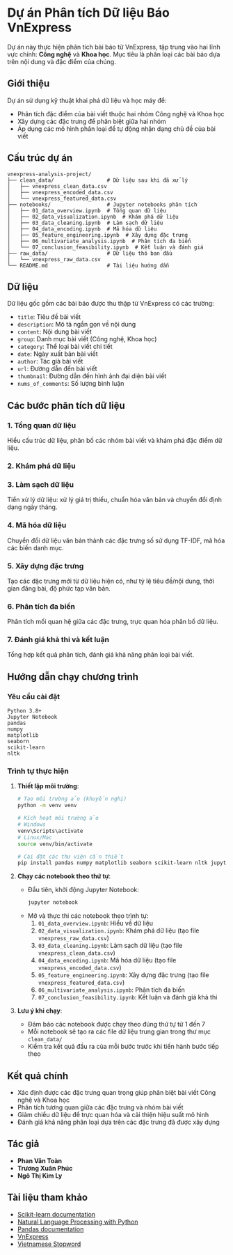 # Dự án Phân tích Dữ liệu Báo VnExpress

Dự án này thực hiện phân tích bài báo từ VnExpress, tập trung vào hai lĩnh vực chính: **Công nghệ** và **Khoa học**. Mục tiêu là phân loại các bài báo dựa trên nội dung và đặc điểm của chúng.

## Giới thiệu

Dự án sử dụng kỹ thuật khai phá dữ liệu và học máy để:
- Phân tích đặc điểm của bài viết thuộc hai nhóm Công nghệ và Khoa học
- Xây dựng các đặc trưng để phân biệt giữa hai nhóm
- Áp dụng các mô hình phân loại để tự động nhận dạng chủ đề của bài viết

## Cấu trúc dự án

```
vnexpress-analysis-project/
├── clean_data/                 # Dữ liệu sau khi đã xử lý
│   ├── vnexpress_clean_data.csv
│   ├── vnexpress_encoded_data.csv
│   └── vnexpress_featured_data.csv
├── notebooks/                  # Jupyter notebooks phân tích
│   ├── 01_data_overview.ipynb  # Tổng quan dữ liệu
│   ├── 02_data_visualization.ipynb  # Khám phá dữ liệu
│   ├── 03_data_cleaning.ipynb  # Làm sạch dữ liệu
│   ├── 04_data_encoding.ipynb  # Mã hóa dữ liệu
│   ├── 05_feature_engineering.ipynb  # Xây dựng đặc trưng
│   ├── 06_multivariate_analysis.ipynb  # Phân tích đa biến
│   └── 07_conclusion_feasibility.ipynb  # Kết luận và đánh giá
├── raw_data/                   # Dữ liệu thô ban đầu
│   └── vnexpress_raw_data.csv
└── README.md                   # Tài liệu hướng dẫn
```

## Dữ liệu

Dữ liệu gốc gồm các bài báo được thu thập từ VnExpress có các trường:
- `title`: Tiêu đề bài viết
- `description`: Mô tả ngắn gọn về nội dung
- `content`: Nội dung bài viết
- `group`: Danh mục bài viết (Công nghệ, Khoa học)
- `category`: Thể loại bài viết chi tiết
- `date`: Ngày xuất bản bài viết
- `author`: Tác giả bài viết
- `url`: Đường dẫn đến bài viết
- `thumbnail`: Đường dẫn đến hình ảnh đại diện bài viết
- `nums_of_comments`: Số lượng bình luận

## Các bước phân tích dữ liệu

### 1. Tổng quan dữ liệu
Hiểu cấu trúc dữ liệu, phân bố các nhóm bài viết và khám phá đặc điểm dữ liệu.

### 2. Khám phá dữ liệu 

### 3. Làm sạch dữ liệu
Tiền xử lý dữ liệu: xử lý giá trị thiếu, chuẩn hóa văn bản và chuyển đổi định dạng ngày tháng.

### 4. Mã hóa dữ liệu
Chuyển đổi dữ liệu văn bản thành các đặc trưng số sử dụng TF-IDF, mã hóa các biến danh mục.

### 5. Xây dựng đặc trưng
Tạo các đặc trưng mới từ dữ liệu hiện có, như tỷ lệ tiêu đề/nội dung, thời gian đăng bài, độ phức tạp văn bản.

### 6. Phân tích đa biến
Phân tích mối quan hệ giữa các đặc trưng, trực quan hóa phân bố dữ liệu.

### 7. Đánh giá khả thi và kết luận
Tổng hợp kết quả phân tích, đánh giá khả năng phân loại bài viết.

## Hướng dẫn chạy chương trình

### Yêu cầu cài đặt
```
Python 3.8+
Jupyter Notebook
pandas
numpy
matplotlib
seaborn
scikit-learn
nltk
```

### Trình tự thực hiện

1. **Thiết lập môi trường**:
   ```bash
   # Tạo môi trường ảo (khuyến nghị)
   python -m venv venv
   
   # Kích hoạt môi trường ảo
   # Windows
   venv\Scripts\activate
   # Linux/Mac
   source venv/bin/activate
   
   # Cài đặt các thư viện cần thiết
   pip install pandas numpy matplotlib seaborn scikit-learn nltk jupyter
   ```

2. **Chạy các notebook theo thứ tự**:
   - Đầu tiên, khởi động Jupyter Notebook:
     ```bash
     jupyter notebook
     ```
   - Mở và thực thi các notebook theo trình tự:
     1. `01_data_overview.ipynb`: Hiểu về dữ liệu
     2. `02_data_visualization.ipynb`: Khám phá dữ liệu (tạo file `vnexpress_raw_data.csv`)
     3. `03_data_cleaning.ipynb`: Làm sạch dữ liệu (tạo file `vnexpress_clean_data.csv`)
     4. `04_data_encoding.ipynb`: Mã hóa dữ liệu (tạo file `vnexpress_encoded_data.csv`)
     5. `05_feature_engineering.ipynb`: Xây dựng đặc trưng (tạo file `vnexpress_featured_data.csv`)
     6. `06_multivariate_analysis.ipynb`: Phân tích đa biến
     7. `07_conclusion_feasibility.ipynb`: Kết luận và đánh giá khả thi

3. **Lưu ý khi chạy**:
   - Đảm bảo các notebook được chạy theo đúng thứ tự từ 1 đến 7
   - Mỗi notebook sẽ tạo ra các file dữ liệu trung gian trong thư mục `clean_data/`
   - Kiểm tra kết quả đầu ra của mỗi bước trước khi tiến hành bước tiếp theo

## Kết quả chính

- Xác định được các đặc trưng quan trọng giúp phân biệt bài viết Công nghệ và Khoa học
- Phân tích tương quan giữa các đặc trưng và nhóm bài viết
- Giảm chiều dữ liệu để trực quan hóa và cải thiện hiệu suất mô hình
- Đánh giá khả năng phân loại dựa trên các đặc trưng đã được xây dựng

## Tác giả

- **Phan Văn Toàn** 
- **Trương Xuân Phúc**
- **Ngô Thị Kim Ly**

## Tài liệu tham khảo
- [Scikit-learn documentation](https://scikit-learn.org/stable/documentation.html)
- [Natural Language Processing with Python](https://www.nltk.org/book/)
- [Pandas documentation](https://pandas.pydata.org/docs/)
- [VnExpress](https://vnexpress.net/)
- [Vietnamese Stopword](https://github.com/stopwords/vietnamese-stopwords/tree/master)
